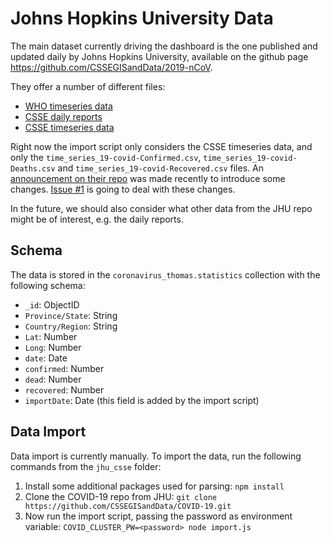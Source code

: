 # Johns Hopkins University Data

The main dataset currently driving the dashboard is the one published and updated daily by Johns Hopkins University, available on the github page https://github.com/CSSEGISandData/2019-nCoV.

They offer a number of different files: 
- [WHO timeseries data][who-timeseries]
- [CSSE daily reports][csse-daily-reports]
- [CSSE timeseries data][csse-daily-reports]

Right now the import script only considers the CSSE timeseries data, and only the `time_series_19-covid-Confirmed.csv`, `time_series_19-covid-Deaths.csv` and `time_series_19-covid-Recovered.csv` files.
An [announcement on their repo][data-change-announcement] was made recently to introduce some changes. [Issue #1](https://github.com/rueckstiess/covid-19/issues/1) is going to deal with these changes.

In the future, we should also consider what other data from the JHU repo might be of interest, e.g. the daily reports. 

## Schema 

The data is stored in the `coronavirus_thomas.statistics` collection with the following schema: 

- `_id`: ObjectID
- `Province/State`: String
- `Country/Region`: String
- `Lat`: Number
- `Long`: Number
- `date`: Date
- `confirmed`: Number
- `dead`: Number
- `recovered`: Number
- `importDate`: Date (this field is added by the import script)


[who-timeseries]: https://github.com/CSSEGISandData/COVID-19/blob/master/who_covid_19_situation_reports/who_covid_19_sit_rep_time_series/who_covid_19_sit_rep_time_series.csv
[csse-daily-reports]: https://github.com/CSSEGISandData/COVID-19/tree/master/csse_covid_19_data/csse_covid_19_daily_reports
[csse-timeseries]: https://github.com/CSSEGISandData/COVID-19/tree/master/csse_covid_19_data/csse_covid_19_time_series
[data-change-announcement]: https://github.com/CSSEGISandData/COVID-19/issues/1250


## Data Import

Data import is currently manually. To import the data, run the following commands from the `jhu_csse` folder:

1. Install some additional packages used for parsing: `npm install`
2. Clone the COVID-19 repo from JHU: `git clone https://github.com/CSSEGISandData/COVID-19.git`
3. Now run the import script, passing the password as environment variable: `COVID_CLUSTER_PW=<password> node import.js`


